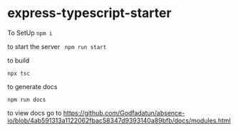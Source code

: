 # express-typescript-starter

To SetUp
`` npm i ``

to start the server
`` npm run start``

to build

``npx tsc``

to generate docs

``npm run docs``

to view docs
go to https://github.com/Godfadatun/absence-io/blob/4ab591313a1122062fbac58347d9393140a89bfb/docs/modules.html
